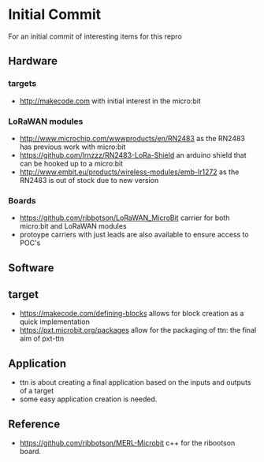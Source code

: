 # Initial Commit

For an initial commit of interesting items for this repro

## Hardware

### targets

* <http://makecode.com> with initial interest in the micro:bit

### LoRaWAN modules

* <http://www.microchip.com/wwwproducts/en/RN2483> as the RN2483 has previous work with micro:bit
* <https://github.com/lrnzzz/RN2483-LoRa-Shield> an arduino shield that can be hooked up to a micro:bit
* <http://www.embit.eu/products/wireless-modules/emb-lr1272> as the RN2483 is out of stock due to new version

### Boards

* <https://github.com/ribbotson/LoRaWAN_MicroBit> carrier for both micro:bit and LoRaWAN modules
* protoype carriers with just leads are also available to ensure access to POC's

## Software

## target

* <https://makecode.com/defining-blocks> allows for block creation as a quick implementation
* <https://pxt.microbit.org/packages> allow for the packaging of ttn: the final aim of pxt-ttn

## Application

* ttn is about creating a final application based on the inputs and outputs of a target
* some easy application creation is needed.

## Reference

* <https://github.com/ribbotson/MERL-Microbit> c++ for the ribootson board.
